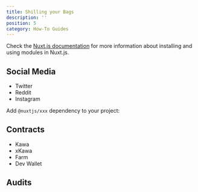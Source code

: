 ```yaml
---
title: Shilling your Bags
description: ''
position: 5
category: How-To Guides
---
```


Check the [Nuxt.js documentation](https://nuxtjs.org/guides/configuration-glossary/configuration-modules) for more information about installing and using modules in Nuxt.js.

## Social Media

- Twitter
- Reddit
- Instagram

Add `@nuxtjs/xxx` dependency to your project:

## Contracts

- Kawa
- xKawa
- Farm
- Dev Wallet

## Audits

